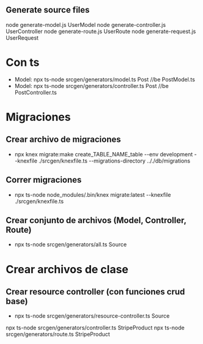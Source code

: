 ## Generate source files

node generate-model.js UserModel
node generate-controller.js UserController
node generate-route.js UserRoute
node generate-request.js UserRequest

# Con ts

- Model: npx ts-node srcgen/generators/model.ts Post //be PostModel.ts
- Model: npx ts-node srcgen/generators/controller.ts Post //be PostController.ts

# Migraciones

## Crear archivo de migraciones

- npx knex migrate:make create_TABLE_NAME_table --env development --knexfile ./srcgen/knexfile.ts --migrations-directory .././db/migrations

## Correr migraciones

- npx ts-node node_modules/.bin/knex migrate:latest --knexfile ./srcgen/knexfile.ts

## Crear conjunto de archivos (Model, Controller, Route)

- npx ts-node srcgen/generators/all.ts Source

# Crear archivos de clase

## Crear resource controller (con funciones crud base)

- npx ts-node srcgen/generators/resource-controller.ts Source

npx ts-node srcgen/generators/controller.ts StripeProduct
npx ts-node srcgen/generators/route.ts StripeProduct
